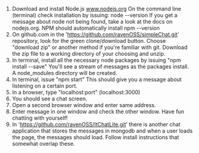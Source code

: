 1. Download and install Node.js
www.nodejs.org
On the command line (terminal) check installation by issuing:
node --version
If you get a message about node not being found, take a look at the docs on nodejs.org.
NPM should automatically install
npm --version
2. On github.com in the 'https://github.com/ravenOSS/simpleChat.git' repository, look for the green clone/download button. Choose "download zip" or another method if you're familiar with git.
Download the zip file to a working directory of your choosing and unzip.
3. In terminal, install all the necessary node packages by issuing "npm install --save"
You'll see a stream of messages as the packages install. A node_modules directory will be created.
4. In terminal, issue "npm start"
This should give you a message about listening on a certain port.
5. In a browser, type "localhost:port"
(localhost:3000)
6. You should see a chat screen.
7. Open a second browser window and enter same address.
8. Enter message in one window and check the other window. Have fun chatting with yourself!
9. In 'https://github.com/ravenOSS/ltChatLite.git' there is another chat application that stores the messages in mongodb and when a user loads the page, the messages should load. Follow install instructions that somewhat overlap these.
